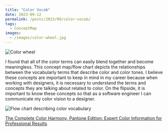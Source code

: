 ```yaml
---
title: "Color Vocab"
date: 2023-09-12
permalink: /posts/2023/09/color-vocab/
tags:
  - ConceptMap
images:
  - /images/color-wheel.jpg
---
```


![Color wheel](/images/color-wheel.jpg)

I found that all of the color terms can easily blend together and become meaningless. This concept map/flow chart depicts the relationships between the vocabularly terms that describe color and color tones. I believe these concepts are important to keep in mind in my career because when working with designers, it is necessary to understand the terms and concepts they are talking about related to color. On the flipside, it is important to know these concepts so that as a software engineer I can communicate my color vision to a designer.

![Flow chart describing color vocabulary](/images/color-flow-chart.jpg)

[The Complete Color Harmony, Pantone Edition: Expert Color Information for Professional Results](https://www.amazon.com/Complete-Color-Harmony-Pantone-Professional/dp/1631592963)
